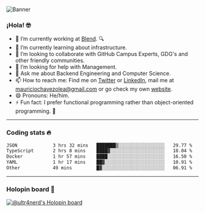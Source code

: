 ![Banner](banner.gif)
### ¡Hola! 🤓

- 🔭 I’m currently working at [Blend](https://blend.com/). 🔍
- 🌱 I’m currently learning about infrastructure.
- 👯 I’m looking to collaborate with GitHub Campus Experts, GDG's and other friendly communities.
- 🤔 I’m looking for help with Management.
- 💬 Ask me about Backend Engineering and Computer Science.
- 📫 How to reach me: Find me on [Twitter](https://twitter.com/ultr4nerd) or [LinkedIn](https://www.linkedin.com/in/ultr4nerd), mail me at [mauriciochavezolea@gmail.com](mailto:mauriciochavezolea@gmail.com) or go check my own [website](https://mauriciochavez.dev).
- 😄 Pronouns: He/him. 
- ⚡ Fun fact: I prefer functional programming rather than object-oriented programming. 🤭
---

### Coding stats 🔥

<!--START_SECTION:waka-->

```txt
JSON             3 hrs 32 mins   ███████▒░░░░░░░░░░░░░░░░░   29.77 %
TypeScript       2 hrs 8 mins    ████▓░░░░░░░░░░░░░░░░░░░░   18.04 %
Docker           1 hr 57 mins    ████░░░░░░░░░░░░░░░░░░░░░   16.50 %
YAML             1 hr 17 mins    ██▓░░░░░░░░░░░░░░░░░░░░░░   10.91 %
Other            49 mins         █▓░░░░░░░░░░░░░░░░░░░░░░░   06.91 %
```

<!--END_SECTION:waka-->

---

### Holopin board 🦖

[![@ultr4nerd's Holopin board](https://holopin.me/ultr4nerd)](https://holopin.io/@ultr4nerd)
